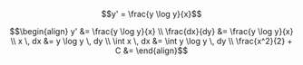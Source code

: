 $$y' = \frac{y \log y}{x}$$

$$\begin{align}
y' &= \frac{y \log y}{x} \\
\frac{dx}{dy} &= \frac{y \log y}{x} \\
x \, dx &= y \log y \, dy \\
\int x \, dx &= \int y \log y \, dy \\
\frac{x^2}{2} + C &=
\end{align}$$